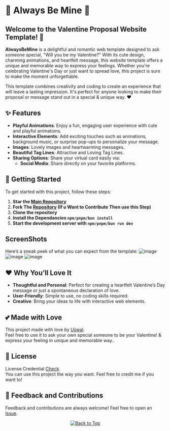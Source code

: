 # 🥰 Always Be Mine 🥰

## Welcome to the **Valentine Proposal Website Template**! 💖

**AlwaysBeMine** is a delightful and romantic web template designed to ask someone special, "Will you be my Valentine?" With its cute design, charming animations, and heartfelt message, this website template offers a unique and memorable way to express your feelings. Whether you're celebrating Valentine's Day or just want to spread love, this project is sure to make the moment unforgettable.

This template combines creativity and coding to create an experience that will leave a lasting impression. It's perfect for anyone looking to make their proposal or message stand out in a special & unique way. ❤️

## ✨ Features

- **Playful Animations**: Enjoy a fun, engaging user experience with cute and playful animations.
- **Interactive Elements**: Add exciting touches such as animations, background music, or surprise pop-ups to personalize your message.
- **Images**: Lovely images and heartwarming messages.
- **Beautiful Tag Lines**: Attractive and Loving Tag Lines.
- **Sharing Options**: Share your virtual card easily via:
  - **Social Media**: Share directly on your favorite platforms.

## 🚀 Getting Started

To get started with this project, follow these steps:

1. **Star the [Main Repository](https://github.com/UjjwalSaini07/AlwaysBeMine)**
2. **Fork The [Repository](https://github.com/UjjwalSaini07/AlwaysBeMine) (If u Want to Contribute Then use this Step)**
3. **Clone the repository**
4. **Install the Dependancies `npm/pnpm/bun install`**
5. **Start the development server with `npm/pnpm/bun run dev`**

## ScreenShots

Here’s a sneak peek of what you can expect from the template:
![image](https://github.com/user-attachments/assets/25282fce-12f0-4c0a-95ce-cda95a305e28)
![image](https://github.com/user-attachments/assets/40beacf0-b509-47cd-be7e-a97f8e98156c)
![image](https://github.com/user-attachments/assets/ef5827e6-8c1f-4351-80ed-2f2d940416d4)

## ❤️ Why You’ll Love It
- **Thoughtful and Personal**: Perfect for creating a heartfelt Valentine’s Day message or just a spontaneous declaration of love.
- **User-Friendly**: Simple to use, no coding skills required.
- **Creative**: Bring your ideas to life with interactive web elements.

## 💕 Made with Love
This project made with love by [Ujjwal](https://github.com/UjjwalSaini07). </br>Feel free to use it to ask your own special someone to be your Valentine! & express your feeling in unique and memorable way..

## 📄 License
License Credential [Check](https://github.com/UjjwalSaini07/AlwaysBeMine/blob/main/LICENSE). </br>You can use this project the way you want. Feel free to credit me if you want to!

## 💌 Feedback and Contributions
Feedback and contributions are always welcome! Feel free to open an [Issue](https://github.com/UjjwalSaini07/AlwaysBeMine/issues/new).


<div align="center">
    <a href="#top">
        <img src="https://img.shields.io/badge/Back%20to%20Top-000000?style=for-the-badge&logo=github&logoColor=white" alt="Back to Top">
    </a>
</div>
